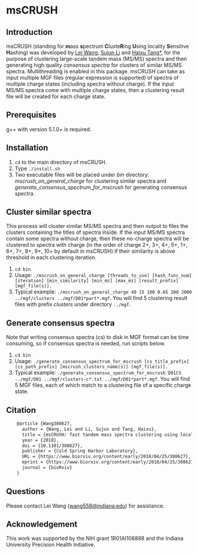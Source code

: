 # msCRUSH 


## Introduction
msCRUSH (standing for **m**ass **s**pectrum **C**luste**R**ing **U**sing locality **S**ensitive **H**ashing) was developed by [Lei Wang](mailto:wang558@indiana.edu), [Sujun Li](https://scholar.google.com/citations?user=y4keCocAAAAJ&hl=en) and [Haixu Tang*](https://www.sice.indiana.edu/all-people/profile.html?profile_id=308), for the purpose of clustering large-scale tandem mass (MS/MS) spectra and then generating high quality *consensus spectra* for clusters of similar MS/MS spectra. Multithreading is enabled in this package.
msCRUSH can take as input multiple MGF files (regular expression is supported) of spectra of multiple charge states (including spectra without charge). If the input MS/MS spectra come with multiple charge states, then a clustering result file will be created for each charge state. 
## Prerequisites
g++ with version 5.1.0+ is required.

## Installation
1. `cd` to the main directory of msCRUSH.
2. Type `./install.sh`
3. Two executable files will be placed under *bin* directory: *mscrush_on_general_charge* for clustering similar spectra and *generate_consensus_spectrum_for_mscrush* for generating consensus spectra.

## Cluster similar spectra
This process will cluster similar MS/MS spectra and then output to files the clusters containing the titles of spectra inside. If the input MS/MS spectra contain some spectra without charge, then these no-charge spectra will be clustered to spectra with charge (in the order of charge 2+, 3+, 4+, 5+, 1+, 6+, 7+, 8+, 9+, 10+ by default in msCRUSH) if their similarity is above threshold in each clustering iteration. 
1. `cd bin`
2. Usage: `./mscrush_on_general_charge [threads_to_use] [hash_func_num] [iteration] [min_similarity] [min_mz] [max_mz] [result_prefix] [mgf_file(s)].`
3. Typical example: `./mscrush_on_general_charge 40 15 100 0.65 200 2000 ../mgf/clusters ../mgf/D01*part*.mgf`. You will find 5 clustering result files with prefix *clusters* under directory `../mgf`.

## Generate consensus spectra
Note that writing consensus spectra (cs) to disk in MGF format can be time consuming, so if consensus spectra is needed, run scripts below.
1. `cd bin`
2. Usage: `./generate_consensus_spectrum_for_mscrush [cs_title_prefix] [cs_path_prefix] [mscrush_clusters_name(s)] [mgf_file(s)].`
3. Typical example: `./generate_consensus_spectrum_for_mscrush D01CS ../mgf/D01 ../mgf/clusters-c*.txt ../mgf/D01*part*.mgf`. You will find 5 MGF files, each of which match to a clustering file of a specific charge state.

## Citation
```latex
    @article {Wang308627,
      author = {Wang, Lei and Li, Sujun and Tang, Haixu},
      title = {msCRUSH: fast tandem mass spectra clustering using locality sensitive hashing},
      year = {2018},
      doi = {10.1101/308627},
      publisher = {Cold Spring Harbor Laboratory},
      URL = {https://www.biorxiv.org/content/early/2018/04/25/308627},
      eprint = {https://www.biorxiv.org/content/early/2018/04/25/308627.full.pdf},
      journal = {bioRxiv}
    }
```
## Questions
Please contact Lei Wang (wang558@indiana.edu) for assistance.
## Acknowledgement
This work was supported by the NIH grant 1R01AI108888 and the Indiana University Precision Health Initiative.
